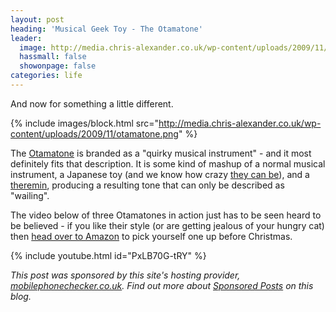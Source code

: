 ```yaml
---
layout: post
heading: 'Musical Geek Toy - The Otamatone'
leader:
  image: http://media.chris-alexander.co.uk/wp-content/uploads/2009/11/otamatone.png
  hassmall: false
  showonpage: false
categories: life
---
```


And now for something a little different.

{% include images/block.html src="http://media.chris-alexander.co.uk/wp-content/uploads/2009/11/otamatone.png" %}

The [Otamatone](http://www.otamatone.co.uk) is branded as a "quirky musical instrument" - and it most definitely fits that description. It is some kind of mashup of a normal musical instrument, a Japanese toy (and we know how crazy [they can be](http://incrediblethings.com/lists/14-bizarre-japanese-toys/)), and a [theremin](http://en.wikipedia.org/wiki/Theremin), producing a resulting tone that can only be described as "wailing".

The video below of three Otamatones in action just has to be seen heard to be believed - if you like their style (or are getting jealous of your hungry cat) then [head over to Amazon](http://www.amazon.com/gp/product/B002OTAUH8) to pick yourself one up before Christmas.

{% include youtube.html id="PxLB70G-tRY" %}

*This post was sponsored by this site's hosting provider, [mobilephonechecker.co.uk](http://mobilephonechecker.co.uk). Find out more about [Sponsored Posts](http://www.chris-alexander.co.uk/sponsored-posts) on this blog.*
